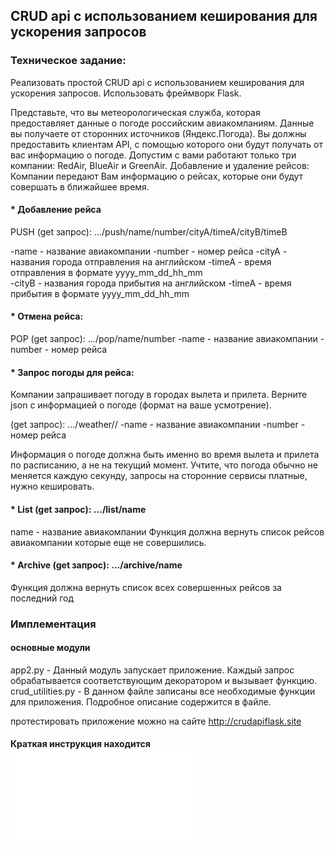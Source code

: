 ## CRUD api с использованием кеширования для ускорения запросов

### Техническое задание:
Реализовать простой CRUD api с использованием кеширования для ускорения запросов. Использовать фреймворк Flask.

Представьте, что вы метеорологическая служба, которая предоставляет данные о погоде российским авиакомпаниям. 
Данные вы получаете от сторонних источников (Яндекс.Погода).
Вы должны предоставить клиентам API, с помощью которого они будут получать от вас информацию о погоде.
Допустим с вами работают только три компании: RedAir, BlueAir и GreenAir.
Добавление и удаление рейсов:
Компании передают Вам информацию о рейсах, которые они будут совершать в ближайшее время.

#### * Добавление рейса
PUSH (get запрос): .../push/name/number/cityA/timeA/cityB/timeB

-name - название авиакомпании
-number - номер рейса
-cityA - названия города отправления на английском
-timeA - время отправления в формате yyyy_mm_dd_hh_mm 	  
-cityB - названия города прибытия на английском
-timeA - время прибытия в формате yyyy_mm_dd_hh_mm

#### * Отмена рейса:
POP (get запрос): .../pop/name/number 
-name - название авиакомпании
-number - номер рейса

#### * Запрос погоды для рейса:
Компании запрашивает погоду в городах вылета и прилета. Верните
json с информацией о погоде (формат на ваше усмотрение).  

(get запрос): .../weather/<name>/<number>
-name - название авиакомпании
-number - номер рейса 

Информация о погоде должна быть именно во время вылета и прилета по расписанию, а не на текущий момент.
Учтите, что погода обычно не меняется каждую секунду, запросы на сторонние сервисы платные, нужно кешировать.

#### * List (get запрос): .../list/name
name - название авиакомпании
Функция должна вернуть список рейсов авиакомпании которые еще не совершились.

#### * Archive (get запрос): .../archive/name
Функция должна вернуть список всех совершенных рейсов за последний год

### Имплементация
#### основные модули

app2.py - Данный  модуль запускает приложение. Каждый запрос обрабатывается соответствующим декоратором и вызывает функцию.
crud_utilities.py - В данном файле записаны все необходимые функции для приложения. Подробное описание содержится в файле.

протестировать приложение можно на сайте http://crudapiflask.site

#### Краткая инструкция находится ![здесь](GUIDE.md)
